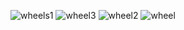 ![wheels1](https://github.com/user-attachments/assets/54e79134-2373-400a-8c69-91b4c81d5aa9)
![wheel3](https://github.com/user-attachments/assets/4b660209-ec2c-4bd4-b28d-829c9a7f655b)
![wheel2](https://github.com/user-attachments/assets/0564e888-eb74-4ab3-8f26-48a881a8cf7b)
![wheel](https://github.com/user-attachments/assets/aee924c1-b989-4765-9bb9-ca375a74260c)
